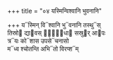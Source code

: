 +++
title = "०४ यस्मिन्विश्वानि भुवनानि"

+++
य᳓स्मिन् वि᳓श्वानि भु᳓वनानि तस्थु᳓स्  
तिस्रो᳓ द्या᳓वस् त्रे᳐धा᳓ सस्रु᳓र् आ᳓पः  
त्र᳓यः को᳓शास उपसे᳓चनासो  
म᳓ध्व श्चोतन्ति अभि᳓तो विरप्श᳓म्